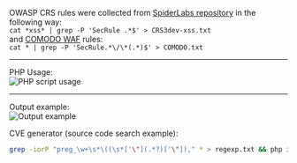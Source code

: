 OWASP CRS rules were collected from [SpiderLabs repository](https://github.com/SpiderLabs/owasp-modsecurity-crs/) in the following way:  
`cat *xss* | grep -P 'SecRule .*$' > CRS3dev-xss.txt`  
and [COMODO WAF](https://waf.comodo.com/) rules:  
`cat * | grep -P 'SecRule.*\/\*(.*)$' > COMODO.txt`  
***

PHP Usage:  
![PHP script usage](http://s8.hostingkartinok.com/uploads/images/2016/05/a5779e75cf53143e3e7cf5c06d26d8d9.png)
***

Output example:  
![Output example](http://oi67.tinypic.com/15344k4.jpg)


CVE generator (source code search example):
```bash
grep -iorP "preg_\w+\s*\((\s*['\"](.*?)['\"])," * > regexp.txt && php index.php --file="./regexp.txt"
```
